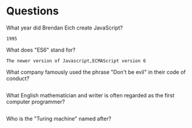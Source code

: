 # Questions

What year did Brendan Eich create JavaScript?

```
1995
```

What does "ES6" stand for?

```
The newer version of Javascript,ECMAScript version 6
```

What company famously used the phrase "Don't be evil" in their code of conduct?

```

```

What English mathematician and writer is often regarded as the first computer programmer?

```

```

Who is the "Turing machine" named after?

```

```
